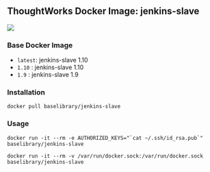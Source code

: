 ## ThoughtWorks Docker Image: jenkins-slave

[![](http://dockeri.co/image/baselibrary/jenkins-slave)](https://registry.hub.docker.com/u/baselibrary/jenkins-slave/)

### Base Docker Image

* `latest`: jenkins-slave 1.10
* `1.10` :  jenkins-slave 1.10
* `1.9` :   jenkins-slave 1.9

### Installation

    docker pull baselibrary/jenkins-slave

### Usage

    docker run -it --rm -e AUTHORIZED_KEYS="`cat ~/.ssh/id_rsa.pub`" baselibrary/jenkins-slave

    docker run -it --rm -v /var/run/docker.sock:/var/run/docker.sock baselibrary/jenkins-slave
